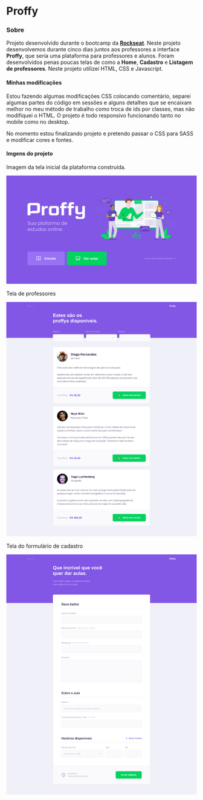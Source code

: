 # Proffy

### Sobre
Projeto desenvolvido durante o bootcamp da [**Rockseat**](https://rocketseat.com.br/). 
Neste projeto desenvolvemos durante cinco dias juntos aos professores a interface <b>Proffy</b>, que seria uma plataforma para professores e alunos. Foram desenvolvidos penas poucas telas de como a **Home**, **Cadastro** e **Listagem de professores**. Neste projeto utilizei HTML, CSS e Javascript.

#### Minhas modificações

Estou fazendo algumas modificações CSS colocando comentário, separei algumas partes do código em sessões e alguns detalhes que se encaixam melhor no meu método de trabalho como troca de ids por classes, mas não modifiquei o HTML. O projeto é todo responsivo funcionando tanto no mobile como no desktop.

No momento estou finalizando projeto e pretendo passar o CSS para SASS e modificar cores e fontes.

#### Imgens do projeto

Imagem da tela inicial da plataforma construída.

![Tela inicial](/images/readme-img/Home.jpg)

Tela de professores

![Tela inicial](/images/readme-img/Listagem.jpg)

Tela do formulário de cadastro

![Tela inicial](/images/readme-img/Formulario.jpg)
